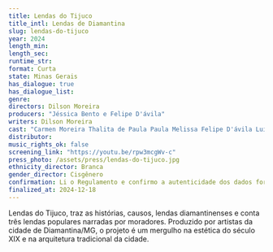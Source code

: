 ```yaml
---
title: Lendas do Tijuco
title_intl: Lendas de Diamantina
slug: lendas-do-tijuco
year: 2024
length_min: 
length_sec: 
runtime_str: 
format: Curta
state: Minas Gerais
has_dialogue: true
has_dialogue_list: 
genre: 
directors: Dilson Moreira
producers: "Jéssica Bento e Felipe D'ávila"
writers: Dilson Moreira
cast: "Carmen Moreira Thalita de Paula Paula Melissa Felipe D'ávila Luiz Philipe Andrade Carmen Moreira Bruno Medeiros Dani Santiago Ana Cecília Anna Lívia João Costa Luísa Vivas Isabela da Costa Coelho Yuri da Costa Coelho Géssica Barbosa Caldeira Gustavo Mendes Miranda"
distributor: 
music_rights_ok: false
screening_link: "https://youtu.be/rpw3mcgWv-c"
press_photo: /assets/press/lendas-do-tijuco.jpg
ethnicity_director: Branca
gender_director: Cisgênero
confirmation: Li o Regulamento e confirmo a autenticidade dos dados fornecido nesta ficha de inscrição.
finalized_at: 2024-12-18
---
```


Lendas do Tijuco, traz as histórias, causos, lendas diamantinenses e conta três lendas populares narradas por moradores. Produzido por artistas da cidade de Diamantina/MG, o projeto é um mergulho na estética do século XIX e na arquitetura tradicional da cidade.
